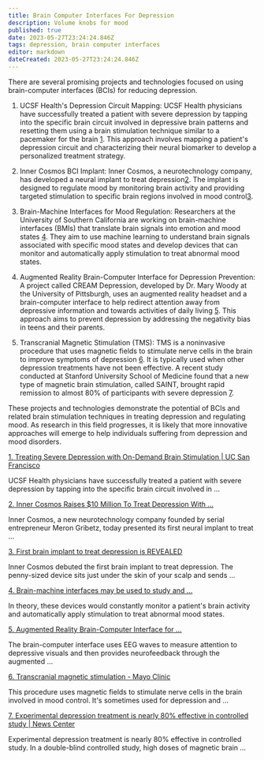 ```yaml
---
title: Brain Computer Interfaces For Depression
description: Volume knobs for mood
published: true
date: 2023-05-27T23:24:24.846Z
tags: depression, brain computer interfaces
editor: markdown
dateCreated: 2023-05-27T23:24:24.846Z
---
```


There are several promising projects and technologies focused on using brain-computer interfaces (BCIs) for reducing depression.

1. UCSF Health's Depression Circuit Mapping: UCSF Health physicians have successfully treated a patient with severe depression by tapping into the specific brain circuit involved in depressive brain patterns and resetting them using a brain stimulation technique similar to a pacemaker for the brain [1](https://www.ucsf.edu/news/2021/09/421541/treating-severe-depression-demand-brain-stimulation). This approach involves mapping a patient's depression circuit and characterizing their neural biomarker to develop a personalized treatment strategy.

2. Inner Cosmos BCI Implant: Inner Cosmos, a neurotechnology company, has developed a neural implant to treat depression[2](https://www.forbes.com/sites/charliefink/2023/01/10/inner-cosmos-raises-10-million-to-treat-depression-with-bci-implant/). The implant is designed to regulate mood by monitoring brain activity and providing targeted stimulation to specific brain regions involved in mood control[3](https://www.dailymail.co.uk/sciencetech/article-11624921/First-implant-treat-depression-REVEALED-New-brain-chip-set-rival-Elon-Musks-Nueralink.html).

3. Brain-Machine Interfaces for Mood Regulation: Researchers at the University of Southern California are working on brain-machine interfaces (BMIs) that translate brain signals into emotion and mood states [4](https://sitn.hms.harvard.edu/flash/2019/brain-machine-interfaces-may-used-study-regulate-mood/). They aim to use machine learning to understand brain signals associated with specific mood states and develop devices that can monitor and automatically apply stimulation to treat abnormal mood states.

4. Augmented Reality Brain-Computer Interface for Depression Prevention: A project called CREAM Depression, developed by Dr. Mary Woody at the University of Pittsburgh, uses an augmented reality headset and a brain-computer interface to help redirect attention away from depressive information and towards activities of daily living [5](https://www.psychiatry.pitt.edu/augmented-reality-brain-computer-interface-depression-prevention-receives-pitt-innovation-0). This approach aims to prevent depression by addressing the negativity bias in teens and their parents.

5. Transcranial Magnetic Stimulation (TMS): TMS is a noninvasive procedure that uses magnetic fields to stimulate nerve cells in the brain to improve symptoms of depression [6](https://www.mayoclinic.org/tests-procedures/transcranial-magnetic-stimulation/about/pac-20384625). It is typically used when other depression treatments have not been effective. A recent study conducted at Stanford University School of Medicine found that a new type of magnetic brain stimulation, called SAINT, brought rapid remission to almost 80% of participants with severe depression [7](https://med.stanford.edu/news/all-news/2021/10/depression-treatment.html).

These projects and technologies demonstrate the potential of BCIs and related brain stimulation techniques in treating depression and regulating mood. As research in this field progresses, it is likely that more innovative approaches will emerge to help individuals suffering from depression and mood disorders.



[1. Treating Severe Depression with On-Demand Brain Stimulation | UC San Francisco](https://www.ucsf.edu/news/2021/09/421541/treating-severe-depression-demand-brain-stimulation)

UCSF Health physicians have successfully treated a patient with severe depression by tapping into the specific brain circuit involved in ...



[2. Inner Cosmos Raises $10 Million To Treat Depression With ...](https://www.forbes.com/sites/charliefink/2023/01/10/inner-cosmos-raises-10-million-to-treat-depression-with-bci-implant/)

Inner Cosmos, a new neurotechnology company founded by serial entrepreneur Meron Gribetz, today presented its first neural implant to treat ...



[3. First brain implant to treat depression is REVEALED](https://www.dailymail.co.uk/sciencetech/article-11624921/First-implant-treat-depression-REVEALED-New-brain-chip-set-rival-Elon-Musks-Nueralink.html)

Inner Cosmos debuted the first brain implant to treat depression. The penny-sized device sits just under the skin of your scalp and sends ...



[4. Brain-machine interfaces may be used to study and ...](https://sitn.hms.harvard.edu/flash/2019/brain-machine-interfaces-may-used-study-regulate-mood/)

In theory, these devices would constantly monitor a patient's brain activity and automatically apply stimulation to treat abnormal mood states.


[5. Augmented Reality Brain-Computer Interface for ...](https://www.psychiatry.pitt.edu/augmented-reality-brain-computer-interface-depression-prevention-receives-pitt-innovation-0)

The brain-computer interface uses EEG waves to measure attention to depressive visuals and then provides neurofeedback through the augmented ...

[6. Transcranial magnetic stimulation - Mayo Clinic](https://www.mayoclinic.org/tests-procedures/transcranial-magnetic-stimulation/about/pac-20384625)

This procedure uses magnetic fields to stimulate nerve cells in the brain involved in mood control. It's sometimes used for depression and ...

[7. Experimental depression treatment is nearly 80% effective in controlled study | News Center](https://med.stanford.edu/news/all-news/2021/10/depression-treatment.html)

Experimental depression treatment is nearly 80% effective in controlled study. In a double-blind controlled study, high doses of magnetic brain ...

